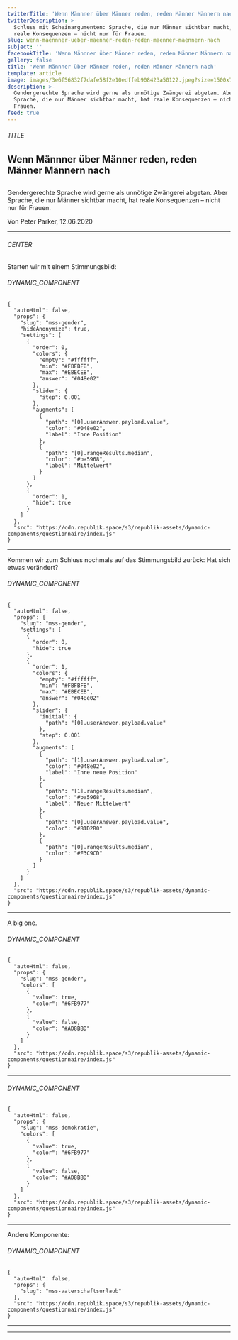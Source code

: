 ```yaml
---
twitterTitle: 'Wenn Männner über Männer reden, reden Männer Männern nach'
twitterDescription: >-
  Schluss mit Scheinargumenten: Sprache, die nur Männer sichtbar macht, hat
  reale Konsequenzen – nicht nur für Frauen.
slug: wenn-maennner-ueber-maenner-reden-reden-maenner-maennern-nach
subject: ''
facebookTitle: 'Wenn Männner über Männer reden, reden Männer Männern nach'
gallery: false
title: 'Wenn Männner über Männer reden, reden Männer Männern nach'
template: article
image: images/3e6f56832f7dafe58f2e10edffeb908423a50122.jpeg?size=1500x750
description: >-
  Gendergerechte Sprache wird gerne als unnötige Zwängerei abgetan. Aber
  Sprache, die nur Männer sichtbar macht, hat reale Konsequenzen – nicht nur für
  Frauen.
feed: true
---
```


<section><h6>TITLE</h6>

# Wenn Männner über Männer reden, reden Männer Männern nach

## 

Gendergerechte Sprache wird gerne als unnötige Zwängerei abgetan. Aber Sprache, die nur Männer sichtbar macht, hat reale Konsequenzen – nicht nur für Frauen.

Von Peter Parker, 12.06.2020

<hr /></section>

<section><h6>CENTER</h6>

Starten wir mit einem Stimmungsbild:

<section><h6>DYNAMIC_COMPONENT</h6>

```
{
  "autoHtml": false,
  "props": {
    "slug": "mss-gender",
    "hideAnonymize": true,
    "settings": [
      {
        "order": 0,
        "colors": {
          "empty": "#ffffff",
          "min": "#FBFBFB",
          "max": "#EBECEB",
          "answer": "#048e02"
        },
        "slider": {
          "step": 0.001
        },
        "augments": [
          {
            "path": "[0].userAnswer.payload.value",
            "color": "#048e02",
            "label": "Ihre Position"
          },
          {
            "path": "[0].rangeResults.median",
            "color": "#ba5968",
            "label": "Mittelwert"
          }
        ]
      },
      {
        "order": 1,
        "hide": true
      }
    ]
  },
  "src": "https://cdn.republik.space/s3/republik-assets/dynamic-components/questionnaire/index.js"
}
```

<hr /></section>

Kommen wir zum Schluss nochmals auf das Stimmungs­bild zurück: Hat sich etwas verändert?

<section><h6>DYNAMIC_COMPONENT</h6>

```
{
  "autoHtml": false,
  "props": {
    "slug": "mss-gender",
    "settings": [
      {
        "order": 0,
        "hide": true
      },
      {
        "order": 1,
        "colors": {
          "empty": "#ffffff",
          "min": "#FBFBFB",
          "max": "#EBECEB",
          "answer": "#048e02"
        },
        "slider": {
          "initial": {
            "path": "[0].userAnswer.payload.value"
          },
          "step": 0.001
        },
        "augments": [
          {
            "path": "[1].userAnswer.payload.value",
            "color": "#048e02",
            "label": "Ihre neue Position"
          },
          {
            "path": "[1].rangeResults.median",
            "color": "#ba5968",
            "label": "Neuer Mittelwert"
          },
          {
            "path": "[0].userAnswer.payload.value",
            "color": "#B1D2B0"
          },
          {
            "path": "[0].rangeResults.median",
            "color": "#E3C9CD"
          }
        ]
      }
    ]
  },
  "src": "https://cdn.republik.space/s3/republik-assets/dynamic-components/questionnaire/index.js"
}
```

<hr /></section>

A big one.

<section><h6>DYNAMIC_COMPONENT</h6>

```
{
  "autoHtml": false,
  "props": {
    "slug": "mss-gender",
    "colors": [
      {
        "value": true,
        "color": "#6FB977"
      },
      {
        "value": false,
        "color": "#AD8BBD"
      }
    ]
  },
  "src": "https://cdn.republik.space/s3/republik-assets/dynamic-components/questionnaire/index.js"
}
```

<hr /></section>

<section><h6>DYNAMIC_COMPONENT</h6>

```
{
  "autoHtml": false,
  "props": {
    "slug": "mss-demokratie",
    "colors": [
      {
        "value": true,
        "color": "#6FB977"
      },
      {
        "value": false,
        "color": "#AD8BBD"
      }
    ]
  },
  "src": "https://cdn.republik.space/s3/republik-assets/dynamic-components/questionnaire/index.js"
}
```

<hr /></section>

Andere Komponente:

<section><h6>DYNAMIC_COMPONENT</h6>

```
{
  "autoHtml": false,
  "props": {
    "slug": "mss-vaterschaftsurlaub"
  },
  "src": "https://cdn.republik.space/s3/republik-assets/dynamic-components/questionnaire/index.js"
}
```

<hr /></section>

<hr /></section>